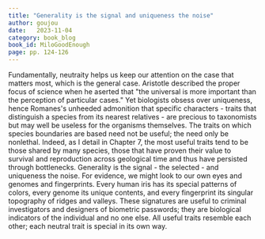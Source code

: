 ```yaml
---
title: "Generality is the signal and uniqueness the noise"
author: goujou
date:   2023-11-04
category: book_blog
book_id: MiloGoodEnough
page: pp. 124-126
---
```

Fundamentally, neutraity helps us keep our attention on the case that matters most, which is the general case.
Aristotle described the proper focus of science when he aserted that "the universal is more important than the perception of particular cases."
Yet biologists obsess over uniqueness, hence Romanes's unheeded admonition that specific characters - traits that distinguish a species from its nearest relatives - are precious to taxonomists but may well be useless for the organisms themselves.
The traits on which species boundaries are based need not be useful; the need only be nonlethal.
Indeed, as I detail in Chapter 7, the most useful traits tend to be those shared by many species, those that have proven their value to survival and reproduction across geological time and thus have persisted through bottlenecks.
Generality is the signal - the selected - and uniqueness the noise.
For evidence, we might look to our own eyes and genomes and fingerprints.
Every human iris has its special patterns of colors, every genome its unique contents, and every fingerprint its singular topography of ridges and valleys.
These signatures are useful to criminal investigators and designers of biometric passwords; they are biological indicators of the individual and no one else.
All useful traits resemble each other; each neutral trait is special in its own way.
